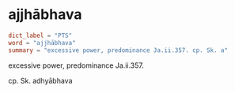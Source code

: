 # ajjhābhava

``` toml
dict_label = "PTS"
word = "ajjhābhava"
summary = "excessive power, predominance Ja.ii.357. cp. Sk. a"
```

excessive power, predominance Ja.ii.357.

cp. Sk. adhyābhava

